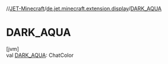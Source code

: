 //[JET-Minecraft](../../index.md)/[de.jet.minecraft.extension.display](index.md)/[DARK_AQUA](-d-a-r-k_-a-q-u-a.md)

# DARK_AQUA

[jvm]\
val [DARK_AQUA](-d-a-r-k_-a-q-u-a.md): ChatColor
